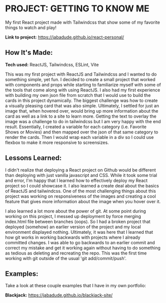 # PROJECT: GETTING TO KNOW ME
My first React project made with Tailwindcss that show some of my favorite things to watch and play!

**Link to project:** https://jabadude.github.io/react-personal/


## How It's Made:

**Tech used:** ReactJS, Tailwindcss, ESLint, Vite

This was my first project with ReactJS and Tailwindcss and I wanted to do something simple, yet fun. I decided to create a small project that worked with components and props while starting to familiarize myself with some of the tools that come along with using ReactJS. I also had my first experience with building my own json file from scratch that I would use to build the cards in this project dynamically. The biggest challenge was how to create a visually pleasing card that was also simple. Ultimately, I settled for just an image that, when hovered over, would bring up more information about the card as well as a link to a site to learn more. Getting the text to overlay the image was a challenge to do in tailwindcss but I am very happy with the end result. Essentially, I created a variable for each category (i.e. Favorite Shows or Movies) and then mapped over the json of that same category to render the cards. Then I would wrap each variable in a div so I could use flexbox to make it more responsive to screensizes.


## Lessons Learned:

I didn't realize that deploying a React project on Github would be different than deploying with just vanilla javascript and CSS. While it took some trial and error, I'm happy that I learned how to effectively deploy my React project so I could showcase it. I also learned a create deal about the basics of ReactJS and tailwindcss. One of the most challenging things about this project was working on responsiveness of the images and creating a cool feature that gives more information about the image when you hover over it.

I also learned a lot more about the power of git. At some point during working on this project, I messed up deployment by force merging index.html file between branches (oops). So I had a broken project that deployed (somehow) an earlier version of the project and my local environment displayed nothing. Ultimately, it was here that I learned that how git works in working backwards with projects where I already committed changes. I was able to go backwards to an earlier commit and correct my mistake and get it working again without having to do something as tedious as deleting and recreating the repo. This was the first time working with git outside of the usual 'git add/commit/push'.

## Examples:
Take a look at these couple examples that I have in my own portfolio:

**Blackjack:** https://jabadude.github.io/blackjack-site/
